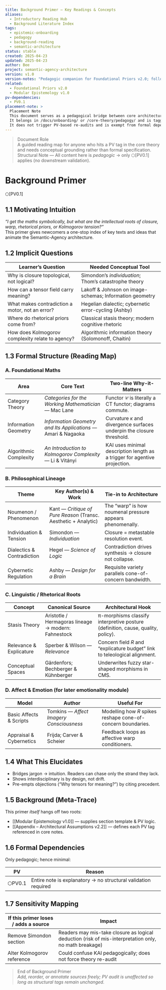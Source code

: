 ```yaml
---
title: Background Primer — Key Readings & Concepts
aliases:
  - Introductory Reading Hub
  - Background Literature Index
tags:
  - epistemic-onboarding
  - pedagogy
  - background-reading
  - semantic-architecture
status: stable
created: 2025-04-23
updated: 2025-04-23
author: Bee
project: semantic-agency-architecture
version: v1.0
version-notes: "Pedagogic companion for Foundational Priors v2.0; follows Modular-Epistemology skeleton. No formal PV dependencies beyond ⬡PV0.1."
related:
  - Foundational Priors v2.0
  - Modular Epistemology v1.0
pv-dependencies:
  - PV0.1
placement-note: >
  Placement Note  
  This document serves as a pedagogical bridge between core architectural concepts and their intellectual lineage.  
  It belongs in /docs/onboarding/ or /core-theory/pedagogy/ and is tagged only with ⬡PV0.1 to indicate non-structural, explanatory role.  
  It does not trigger PV-based re-audits and is exempt from formal dependency chains — but remains vital for grounding interdisciplinary contributors.
---
```



> Document Role  
> A guided reading map for anyone who hits a PV tag in the core theory and needs conceptual grounding rather than formal specification.  
> Structural Note — All content here is *pedagogic* → only ⬡[PV0.1] applies (no downstream validation).

# Background Primer 
⬡[PV0.1]

## 1.1 Motivating Intuition

*“I get the maths symbolically, but what are the intellectual roots of closure, warp, rhetorical priors, or Kolmogorov tension?”*  
This primer gives newcomers a one-stop index of key texts and ideas that animate the Semantic-Agency architecture.

## 1.2 Implicit Questions

| Learner’s Question                               | Needed Conceptual Tool                                  |
| ------------------------------------------------ | ------------------------------------------------------- |
| Why is closure topological, not logical?         | Simondon’s *individuation*; Thom’s catastrophe theory   |
| How can a tensor field carry meaning?            | Lakoff & Johnson on image-schemas; Information geometry |
| What makes contradiction a motor, not an error?  | Hegelian dialectic; cybernetic error-cycling (Ashby)    |
| Where do rhetorical priors come from?            | Classical stasis theory; modern cognitive rhetoric      |
| How does Kolmogorov complexity relate to agency? | Algorithmic information theory (Solomonoff, Chaitin)    |
## 1.3 Formal Structure (Reading Map)

### A. Foundational Maths

| Area                   | Core Text                                                     | Two-line Why-it-Matters                                                    |
| ---------------------- | ------------------------------------------------------------- | -------------------------------------------------------------------------- |
| Category Theory        | *Categories for the Working Mathematician* — Mac Lane         | Functor $\mathcal{C}$ is literally a CT functor; diagrams commute.         |
| Information Geometry   | *Information Geometry and Its Applications* — Amari & Nagaoka | Curvature $\kappa$ and divergence surfaces underpin the closure threshold. |
| Algorithmic Complexity | *An Introduction to Kolmogorov Complexity* — Li & Vitányi     | KAI uses minimal description length as a trigger for agentive projection.  |

### B. Philosophical Lineage

| Theme                      | Key Author(s) & Work                                            | Tie-in to Architecture                                    |
| -------------------------- | --------------------------------------------------------------- | --------------------------------------------------------- |
| Noumenon / Phenomenon      | Kant — *Critique of Pure Reason* (Transc. Aesthetic + Analytic) | The “warp” is how noumenal pressure appears phenomenally. |
| Individuation & Tension    | Simondon — *Individuation*                                      | Closure = metastable resolution event.                    |
| Dialectics & Contradiction | Hegel — *Science of Logic*                                      | Contradiction drives synthesis → closure not collapse.    |
| Cybernetic Regulation      | Ashby — *Design for a Brain*                                    | Requisite variety parallels cone-of-concern bandwidth.    |

### C. Linguistic / Rhetorical Roots

| Concept                 | Canonical Source                                    | Architectural Hook                                                              |
| ----------------------- | --------------------------------------------------- | ------------------------------------------------------------------------------- |
| Stasis Theory           | Aristotle / Hermagoras lineage → modern: Fahnestock | π-morphisms classify interpretive posture (definition, cause, quality, policy). |
| Relevance & Explicature | Sperber & Wilson — *Relevance*                      | Concern field $R$ and “explicature budget” link to teleological alignment.      |
| Conceptual Spaces       | Gärdenfors; Bechberger & Kühnberger                 | Underwrites fuzzy star-shaped morphisms in CMS.                                 |

### D. Affect & Emotion (for later emotionality module)

| Model                   | Author                                   | Useful For                                                   |
| ----------------------- | ---------------------------------------- | ------------------------------------------------------------ |
| Basic Affects & Scripts | Tomkins — *Affect Imagery Consciousness* | Modelling how $R$ spikes reshape cone-of-concern boundaries. |
| Appraisal & Cybernetics | Frijda; Carver & Scheier                 | Feedback loops as affective warp conditioners.               |

## 1.4 What This Elucidates

* Bridges jargon → intuition. Readers can chase only the strand they lack.  
* Shows interdisciplinary is by design, not drift.  
* Pre-empts objections (“Why tensors for meaning?”) by citing precedent.  

## 1.5 Background (Meta-Trace)

This primer *itself* hangs off two roots:

* [[Modular Epistemology v1.0]] — supplies section template & PV logic.  
* [[Appendix – Architectural Assumptions v2.2]] — defines each PV tag referenced in core notes.  

## 1.6 Formal Dependencies

Only pedagogic; hence minimal:

| PV     | Reason                                                         |
| ------ | -------------------------------------------------------------- |
| ⬡PV0.1 | Entire note is explanatory → no structural validation required |

## 1.7 Sensitivity Mapping

| If this primer loses / adds a source | Impact                                                                                                |
| ------------------------------------ | ----------------------------------------------------------------------------------------------------- |
| Remove Simondon section              | Readers may mis-take closure as logical deduction (risk of mis-interpretation only, no math breakage) |
| Alter Kolmogorov reference           | Could confuse KAI pedagogically; does not force theory re-audit                                       |

> End of Background Primer  
> *Add, reorder, or annotate sources freely; PV audit is unaffected so long as structural tags remain unchanged.*
